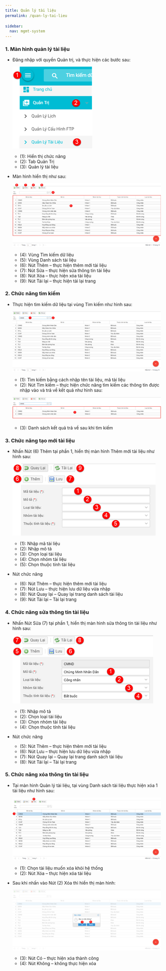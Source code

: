 ```yaml
---
title: Quản lý tài liệu
permalink: /quan-ly-tai-lieu

sidebar:
  nav: mgmt-system
---
```


### **1. Màn hình quản lý tài liệu**
* Đăng nhập với quyền Quản trị, và thực hiện các bước sau:

     ![](assets/documentmanager/mnDocumentManager.png)

     * (1): Hiển thị chức năng
     * (2): Tab Quản Trị
     * (3): Quản lý tài liệu

* Màn hình hiển thị như sau:

     ![](assets/documentmanager/DocumentManager.png)

     * (4): Vùng Tìm kiếm dữ liệu
     * (5): Vùng Danh sách tài liệu
     * (6): Nút Thêm – thực hiện thêm mới tài liệu
     * (7): Nút Sửa – thực hiện sửa thông tin tài liệu
     * (8): Nút Xóa – thực hiện xóa tài liệu
     * (9): Nút Tải lại – thực hiện tải lại trang

### **2. Chức năng tìm kiếm**
* Thực hiện tìm kiếm dữ liệu tại vùng Tìm kiếm như hình sau:

     ![](assets/documentmanager/DocumentManagerSearch.png)

     * (1): Tìm kiếm bằng cách nhập tên tài liệu, mã tài liệu
     * (2): Nút Tìm kiếm – thực hiện chức năng tìm kiếm các thông tin được nhập vào và trả về kết quả như hình sau:

     ![](assets/documentmanager/DocumentManagerSearchResult.png)

     * (3): Danh sách kết quả trả về sau khi tìm kiếm

### **3. Chức năng tạo mới tài liệu**
* Nhấn Nút (6) Thêm tại phần 1, hiển thị màn hình Thêm mới tài liệu như hình sau:

     ![](assets/documentmanager/DocumentDetailsAdd.png)

     * (1): Nhập mã tài liệu
     * (2): Nhập mô tả
     * (3): Chọn loại tài liệu
     * (4): Chọn nhóm tài liệu
     * (5): Chọn thuộc tính tài liệu
* Nút chức năng
     * (6): Nút Thêm – thực hiện thêm mới tài liệu
     * (7): Nút Lưu – thực hiện lưu dữ liệu vừa nhập
     * (8): Nút Quay lại – Quay lại trang danh sách tài liệu
     * (9): Nút Tải lại – Tải lại trang

### **4. Chức năng sửa thông tin tài liệu**
* Nhấn Nút Sửa (7) tại phần 1, hiển thị màn hình sửa thông tin tài liệu như hình sau:

     ![](assets/documentmanager/DocumentDetailsEdit.png)

     * (1): Nhập mô tả
     * (2): Chọn loại tài liệu
     * (3): Chọn nhóm tài liệu
     * (4): Chọn thuộc tính tài liệu
* Nút chức năng
     * (5): Nút Thêm – thực hiện thêm mới tài liệu
     * (6): Nút Lưu – thực hiện lưu dữ liệu vừa nhập
     * (7): Nút Quay lại – Quay lại trang danh sách tài liệu
     * (8): Nút Tải lại – Tải lại trang

### **5. Chức năng xóa thông tin tài liệu**
* Tại màn hình Quản lý tài liệu, tại vùng Danh sách tài liệu thực hiện xóa 1 tài liệu như hình sau:

     ![](assets/documentmanager/DocumentManagerDelete.png)

     * (1): Chọn tài liệu muốn xóa khỏi hệ thống
     * (2): Nút Xóa – thực hiện xóa tài liệu

* Sau khi nhấn vào Nút (2) Xóa thì hiển thị màn hình:

     ![](assets/documentmanager/DocumentManagerDeleteOK.png)

     * (3): Nút Có – thực hiện xóa thành công
     * (4): Nút Không – không thực hiện xóa